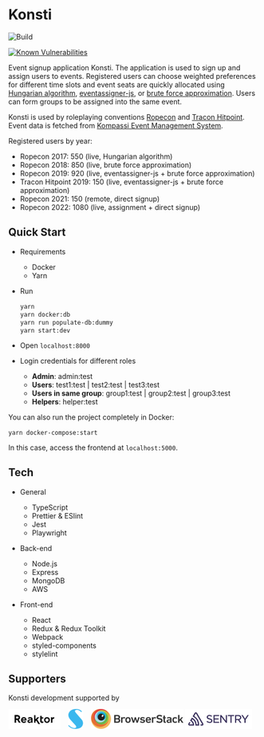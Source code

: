 # Konsti

![Build](https://github.com/ropekonsti/konsti/workflows/Node%20CI/badge.svg)

[![Known Vulnerabilities](https://snyk.io/test/github/ropekonsti/konsti/badge.svg)](https://snyk.io/test/github/ropekonsti/konsti)

Event signup application Konsti. The application is used to sign up and assign users to events. Registered users can choose weighted preferences for different time slots and event seats are quickly allocated using [Hungarian algorithm](https://en.wikipedia.org/wiki/Hungarian_algorithm), [eventassigner-js](https://github.com/Altesmi/eventassigner-js), or [brute force approximation](https://github.com/Altesmi/eventassigner-random). Users can form groups to be assigned into the same event.

Konsti is used by roleplaying conventions [Ropecon](https://ropecon.fi) and [Tracon Hitpoint](https://hitpoint.tracon.fi). Event data is fetched from [Kompassi Event Management System](https://kompassi.eu/).

Registered users by year:

- Ropecon 2017: 550 (live, Hungarian algorithm)
- Ropecon 2018: 850 (live, brute force approximation)
- Ropecon 2019: 920 (live, eventassigner-js + brute force approximation)
- Tracon Hitpoint 2019: 150 (live, eventassigner-js + brute force approximation)
- Ropecon 2021: 150 (remote, direct signup)
- Ropecon 2022: 1080 (live, assignment + direct signup)

## Quick Start

- Requirements

  - Docker
  - Yarn

- Run

  ```shell
  yarn
  yarn docker:db
  yarn run populate-db:dummy
  yarn start:dev
  ```

- Open `localhost:8000`

- Login credentials for different roles

  - **Admin**: admin:test
  - **Users**: test1:test | test2:test | test3:test
  - **Users in same group**: group1:test | group2:test | group3:test
  - **Helpers**: helper:test

You can also run the project completely in Docker:

```shell
yarn docker-compose:start
```

In this case, access the frontend at `localhost:5000`.

## Tech

- General

  - TypeScript
  - Prettier & ESlint
  - Jest
  - Playwright

- Back-end

  - Node.js
  - Express
  - MongoDB
  - AWS

- Front-end

  - React
  - Redux & Redux Toolkit
  - Webpack
  - styled-components
  - stylelint

## Supporters

Konsti development supported by

[![Reaktor logo](/client/assets/reaktor-logo.png)](https://www.reaktor.com)&nbsp;&nbsp;&nbsp;
[![Sovellin logo](/client/assets/sovellin-logo.png)](https://www.sovellin.com)&nbsp;&nbsp;&nbsp;
[![BrowserStack logo](/client/assets/browserstack-logo.png)](https://www.browserstack.com)
[![Sentry logo](/client/assets/sentry-logo.png)](https://sentry.io)
